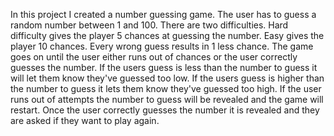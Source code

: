 In this project I created a number guessing game. The user has to guess a random number between 1 and 100. There are two difficulties. Hard difficulty gives the player 5 chances at guessing the number. Easy gives the player 10 chances. Every wrong guess results in 1 less chance. The game goes on until the user either runs out of chances or the user correctly guesses the number. If the users guess is less than the number to guess it will let them know they've guessed too low. If the users guess is higher than the number to guess it lets them know they've guessed too high. If the user runs out of attempts the number to guess will be revealed and the game will restart. Once the user correctly guesses the number it is revealed and they are asked if they want to play again.
